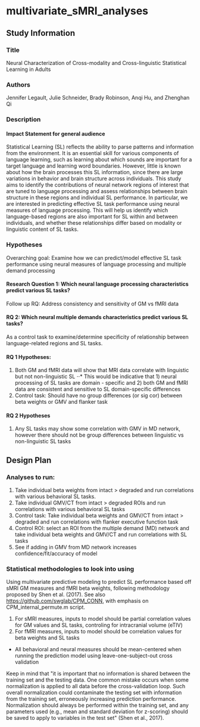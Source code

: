 # multivariate_sMRI_analyses

## Study Information

### Title

Neural Characterization of Cross-modality and Cross-linguistic Statistical Learning in Adults

### Authors

Jennifer Legault, Julie Schneider, Brady Robinson, Anqi Hu, and Zhenghan Qi

### Description

#### Impact Statement for general audience

Statistical Learning (SL) reflects the ability to parse patterns and information from the environment.  It is an essential skill for various components of language learning, such as learning about which sounds are important for a target language and learning word boundaries.  However, little is known about how the brain processes this SL information, since there are large variations in behavior and brain structure across individuals.  This study aims to identify the contributions of neural network regions of interest that are tuned to language processing and assess relationships between brain structure in these regions and individual SL performance.  In particular, we are interested in predicting effective SL task performance using neural measures of language processing.  This will help us identify which language-based regions are also important for SL within and between individuals, and whether these relationships differ based on modality or linguistic content of SL tasks. 

### Hypotheses

Overarching goal: Examine how we can predict/model effective SL task performance using neural measures of language processing and multiple demand processing

#### Research Question 1: Which neural language processing characteristics predict various SL tasks?
Follow up RQ: Address consistency and sensitivity of GM vs fMRI data 

#### RQ 2: Which neural multiple demands characteristics predict various SL tasks?
As a control task to examine/determine specificity of relationship between language-related regions and SL tasks.
 
####  RQ 1 Hypotheses:
1. Both GM and fMRI data will show that MRI data correlate with linguistic but not non-linguistic SL
⋅⋅* This would be indicative that 1) neural processing of SL tasks are domain - specific and 2) both GM and fMRI data are consistent and sensitive to SL domain-specific differences
2. Control task: Should have no group differences (or sig cor) between beta weights or GMV and flanker task

#### RQ 2 Hypotheses
1. Any SL tasks may show some correlation with GMV in MD network, however there should not be group differences between linguistic vs non-linguistic SL tasks


## Design Plan

### Analyses to run:
1. Take individual beta weights from intact > degraded and run correlations with various behavioral SL tasks.
2. Take individual GMV/CT from intact > degraded ROIs and run correlations with various behavioral SL tasks
3. Control task: Take individual beta weights and GMV/CT from intact > degraded and run correlations with flanker executive function task
4. Control ROI: select an ROI from the multiple demand (MD) network and take individual beta weights and GMV/CT and run correlations with SL tasks
5. See if adding in GMV from MD network increases confidence/fit/accuracy of model

### Statistical methodologies to look into using

Using multivariate predictive modeling to predict SL performance based off sMRI GM measures and fMRI beta weights, following methodology proposed by Shen et al. (2017).  See also  https://github.com/swglab/CPM_CONN, with emphasis on CPM_internal_permute.m script.  
1. For sMRI measures, inputs to model should be partial correlation values for GM values and SL tasks, controling for intracranial volume (eTIV)
2. For fMRI measures, inputs to model should be correlation values for beta weights and SL tasks
* All behavioral and neural measures should be mean-centered when running the prediction model using leave-one-subject-out cross validation


Keep in mind that "it is important that no information is shared between the training set and the testing data. One common mistake occurs when some normalization is applied to all data before the cross-validation loop. Such overall normalization could contaminate the testing set with information from the training set, erroneously increasing prediction performance. Normalization should always be performed within the training set, and any parameters used (e.g., mean and standard deviation for z-scoring) should be saved to apply to variables in the test set" (Shen et al., 2017).

